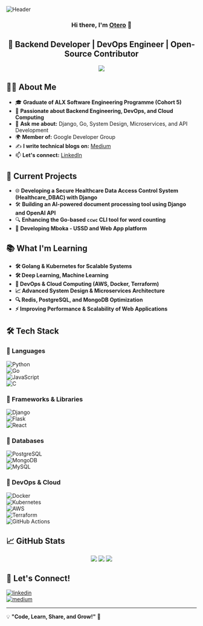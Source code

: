 ![Header](https://capsule-render.vercel.app/api?type=waving&color=0:00c6ff,100:0072ff&height=200&section=header&text=Otero%20Brian&fontSize=45&fontColor=ffffff&animation=fadeIn)

<h3 align="center">
Hi there, I'm <a href="#" target="_blank" rel="noreferrer">Otero</a> 👋
</h3>

<h2 align="center">
🚀 Backend Developer | DevOps Engineer | Open-Source Contributor
</h2>

<p align="center">
  <img src="https://github-profile-trophy.vercel.app/?username=O-tero&theme=dracula&no-frame=true&margin-w=15" />
</p>

## 👨‍💻 About Me

- 🎓 **Graduate of ALX Software Engineering Programme (Cohort 5)**
- 🔧 **Passionate about Backend Engineering, DevOps, and Cloud Computing**
- 💬 **Ask me about:** Django, Go, System Design, Microservices, and API Development
- 🌍 **Member of:** Google Developer Group
- ✍ **I write technical blogs on:** [Medium](https://medium.com/@oteronickbrian)
- 📫 **Let's connect:** [LinkedIn](https://www.linkedin.com/in/otero-onderi/)

## 🔭 Current Projects

- 🌐 **Developing a Secure Healthcare Data Access Control System (Healthcare_DBAC) with Django**
- 🛠 **Building an AI-powered document processing tool using Django and OpenAI API**
- 🔍 **Enhancing the Go-based `ccwc` CLI tool for word counting**
- 📜 **Developing Mboka - USSD and Web App platform**

## 📚 What I'm Learning

- **🛠 Golang & Kubernetes for Scalable Systems**
- **🛠 Deep Learning, Machine Learning**
- **📡 DevOps & Cloud Computing (AWS, Docker, Terraform)**
- **📈 Advanced System Design & Microservices Architecture**
- **🔍 Redis, PostgreSQL, and MongoDB Optimization**
- **⚡ Improving Performance & Scalability of Web Applications**

## 🛠 Tech Stack

### 🔹 Languages
![Python](https://img.shields.io/badge/Python-3776AB?style=for-the-badge&logo=python&logoColor=white)  
![Go](https://img.shields.io/badge/Go-00ADD8?style=for-the-badge&logo=go&logoColor=white)  
![JavaScript](https://img.shields.io/badge/JavaScript-F7DF1E?style=for-the-badge&logo=javascript&logoColor=black)  
![C](https://img.shields.io/badge/C-00599C?style=for-the-badge&logo=c&logoColor=white)  

### 🔹 Frameworks & Libraries
![Django](https://img.shields.io/badge/Django-092E20?style=for-the-badge&logo=django&logoColor=white)  
![Flask](https://img.shields.io/badge/Flask-000000?style=for-the-badge&logo=flask&logoColor=white)  
![React](https://img.shields.io/badge/React-20232A?style=for-the-badge&logo=react&logoColor=61DAFB)  

### 🔹 Databases
![PostgreSQL](https://img.shields.io/badge/PostgreSQL-316192?style=for-the-badge&logo=postgresql&logoColor=white)  
![MongoDB](https://img.shields.io/badge/MongoDB-4ea94b?style=for-the-badge&logo=mongodb&logoColor=white)  
![MySQL](https://img.shields.io/badge/MySQL-00f?style=for-the-badge&logo=mysql&logoColor=white)  

### 🔹 DevOps & Cloud
![Docker](https://img.shields.io/badge/Docker-2496ED?style=for-the-badge&logo=docker&logoColor=white)  
![Kubernetes](https://img.shields.io/badge/Kubernetes-326CE5?style=for-the-badge&logo=kubernetes&logoColor=white)  
![AWS](https://img.shields.io/badge/AWS-232F3E?style=for-the-badge&logo=amazon-aws&logoColor=white)  
![Terraform](https://img.shields.io/badge/Terraform-623CE4?style=for-the-badge&logo=terraform&logoColor=white)  
![GitHub Actions](https://img.shields.io/badge/GitHub%20Actions-2088FF?style=for-the-badge&logo=github-actions&logoColor=white)  

## 📈 GitHub Stats

<p align="center">
  <img src="https://github-readme-stats.vercel.app/api?username=O-tero&theme=vue-dark&show_icons=true&hide_border=true&count_private=true" />
  <img src="https://github-readme-streak-stats.herokuapp.com/?user=O-tero&theme=vue-dark&hide_border=true" />
  <img src="https://github-readme-stats.vercel.app/api/top-langs/?username=O-tero&theme=vue-dark&show_icons=true&hide_border=true&layout=compact" />
</p>

## 🤝 Let's Connect!

[![linkedin](https://img.shields.io/badge/LinkedIn-0A66C2?style=for-the-badge&logo=linkedin&logoColor=white)](https://www.linkedin.com/in/otero-onderi/)  
[![medium](https://img.shields.io/badge/Medium-000?style=for-the-badge&logo=medium&logoColor=white)](https://medium.com/@oteronickbrian)  

---

💡 **"Code, Learn, Share, and Grow!"** 🚀
